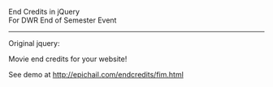 End Credits in jQuery  
For DWR End of Semester Event

---
Original jquery: 

Movie end credits for your website!

See demo at http://epichail.com/endcredits/fim.html
